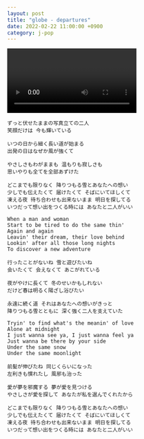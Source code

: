```yaml
---
layout: post
title: "globe - departures"
date: 2022-02-22 11:00:00 +0900
category: j-pop
---
```


<div class="video-container">
    <video id="player" class="video-js vjs-default-skin vjs-big-play-centered" data-json="/public/json/j-pop/globe - departures.json"></video>
</div>

```
ずっと伏せたままの写真立ての二人
笑顔だけは 今も輝いている

いつの日から細く長い道が始まる
出発の日はなぜか風が強くて

やさしさもわがままも 温もりも寂しさも
思いやりも全てを全部あずけた

どこまでも限りなく 降りつもる雪とあなたへの想い
少しでも伝えたくて 届けたくて そばにいてほしくて
凍える夜 待ち合わせも出来ないまま 明日を探してる
いつだって想い出をつくる時には あなたと二人がいい

When a man and woman
Start to be tired to do the same thin'
Again and again
Leavin' their dream, their love behind
Lookin' after all those long nights
To discover a new adventure

行ったことがないね 雪と遊びたいね
会いたくて 会えなくて あこがれている

夜がやけに長くて 冬のせいかもしれない
だけど春は明るく陽ざし浴びたい

永遠に続く道 それはあなたへの想いがきっと
降りつもる雪とともに 深く強く二人を支えていた

Tryin' to find what's the meanin' of love
Alone at midnight
I just wanna see ya, I just wanna feel ya
Just wanna be there by your side
Under the same snow
Under the same moonlight

前髪が伸びたね 同じくらいになった
左利きも慣れたし 風邪も治った

愛が夢を邪魔する 夢が愛を見つける
やさしさが愛を探して あなたが私を選んでくれたから

どこまでも限りなく 降りつもる雪とあなたへの想い
少しでも伝えたくて 届けたくて そばにいてほしくて
凍える夜 待ち合わせも出来ないまま 明日を探してる
いつだって想い出をつくる時には あなたと二人がいい
```